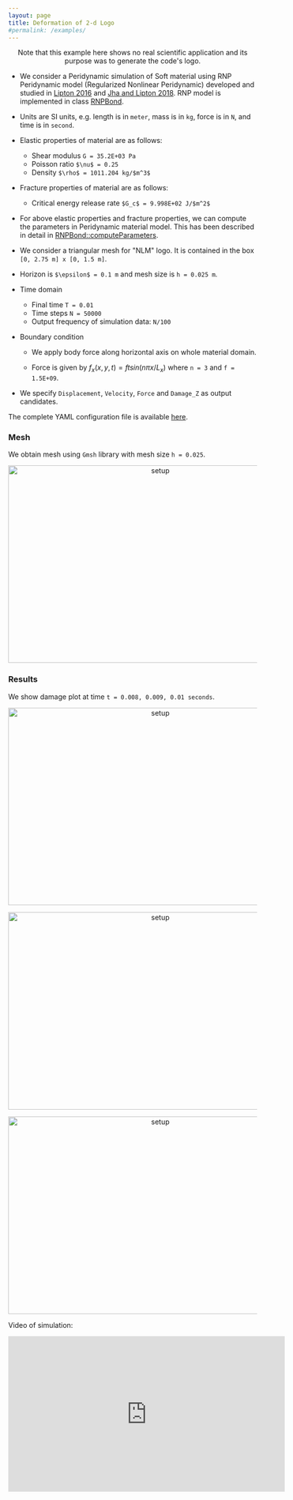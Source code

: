 ```yaml
---
layout: page
title: Deformation of 2-d Logo 
#permalink: /examples/
---
```

<script type="text/x-mathjax-config">
    MathJax.Hub.Config({
      tex2jax: {
        skipTags: ['script', 'noscript', 'style', 'textarea', 'pre'],
        inlineMath: [['$','$']]
      }
    });
  </script>
  <script src="https://cdn.mathjax.org/mathjax/latest/MathJax.js?config=TeX-AMS-MML_HTMLorMML" type="text/javascript"></script>

<center> Note that this example here shows no real scientific application and its purpose was to generate the code's logo. </center>   

- We consider a Peridynamic simulation of Soft material using RNP Peridynamic model (Regularized Nonlinear Peridynamic) developed and studied in [Lipton 2016](https://link.springer.com/article/10.1007/s10659-015-9564-z) and [Jha and Lipton 2018](https://doi.org/10.1137/17M1112236). RNP model is implemented in class [RNPBond](../../../src/material/pd/rnpBond.h).

- Units are SI units, e.g. length is in `meter`, mass is in `kg`, force is in `N`, and time is in `second`.

- Elastic properties of material are as follows:

	- Shear modulus `G = 35.2E+03 Pa`
	- Poisson ratio `$\nu$ = 0.25`
	- Density `$\rho$ = 1011.204 kg/$m^3$`

- Fracture properties of material are as follows:

	- Critical energy release rate `$G_c$ = 9.998E+02 J/$m^2$`

- For above elastic properties and fracture properties, we can compute the parameters in Peridynamic material model. This has been described in detail in [RNPBond::computeParameters](../../../src/material/pd/rnpBond.h).

- We consider a triangular mesh for "NLM" logo. It is contained in the box `[0, 2.75 m] x [0, 1.5 m]`. 

- Horizon is `$\epsilon$ = 0.1 m` and mesh size is `h = 0.025 m`.

- Time domain

	- Final time `T = 0.01`
	- Time steps `N = 50000`
	- Output frequency of simulation data: `N/100`

- Boundary condition

	- We apply body force along horizontal axis on whole material domain.

	- Force is given by $f_x(x,y,t) = f t sin(n\pi x/L_x)$ where `n = 3` and `f = 1.5E+09`.

- We specify `Displacement`, `Velocity`, `Force` and `Damage_Z` as output candidates. 

The complete YAML configuration file is available [here](https://github.com/nonlocalmodels/NLMech/blob/main/examples/fdModel/logo/input.yaml).

### Mesh
We obtain mesh using `Gmsh` library with mesh size `h = 0.025`. 

<p id="result" align="center">
	<img src="{{ site.url }}/assets/img/logo_mesh.png" alt="setup" width="600" height="400" />
</p>

### Results
We show damage plot at time `t = 0.008, 0.009, 0.01 seconds`. 

<p id="result" align="center">
	<img src="{{ site.url }}/assets/img/Z_fd_logo_8.png" alt="setup" width="600" height="400" />
</p>

<p id="result" align="center">
	<img src="{{ site.url }}/assets/img/Z_fd_logo_9.png" alt="setup" width="600" height="400" />
</p>

<p id="result" align="center">
	<img src="{{ site.url }}/assets/img/Z_fd_logo_10.png" alt="setup" width="600" height="400" />
</p>


Video of simulation:

<iframe width="560" height="315" src="https://www.youtube.com/embed/IrAk0uT6wvI" frameborder="0" allow="accelerometer; autoplay; encrypted-media; gyroscope; picture-in-picture" allowfullscreen></iframe>
